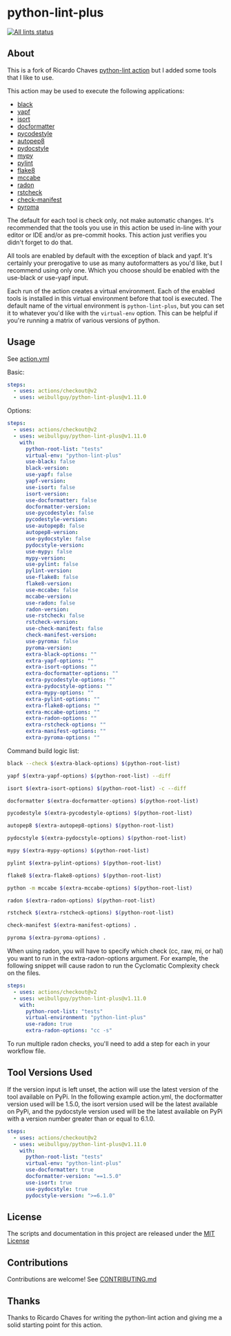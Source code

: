 # python-lint-plus

<p align="left">
  <a href="https://github.com/weibullguy/python-lint-plus"><img alt="All lints status" src="https://github.com/weibullguy/python-lint-plus/workflows/all-lints/badge.svg"></a></p>

## About

This is a fork of Ricardo Chaves [python-lint action](https://github.com/ricardochaves/python-lint/) 
but I added some tools that I like to use.

This action may be used to execute the following applications:

- [black](https://github.com/psf/black)
- [yapf](https://github.com/google/yapf)
- [isort](https://github.com/timothycrosley/isort)
- [docformatter](https://github.com/myint/docformatter)
- [pycodestyle](https://pycodestyle.readthedocs.io)
- [autopep8](https://github.com/hhatto/autopep8)
- [pydocstyle](https://github.com/PyCQA/pydocstyle/)
- [mypy](http://mypy-lang.org/)
- [pylint](https://www.pylint.org/)
- [flake8](http://flake8.pycqa.org)
- [mccabe](https://github.com/pycqa/mccabe)
- [radon](https://pypi.org/project/radon/)
- [rstcheck](https://github.com/myint/rstcheck)
- [check-manifest](https://github.com/mgedmin/check-manifest)
- [pyroma](https://github.com/regebro/pyroma)

The default for each tool is check only, not make automatic changes.  It's
recommended that the tools you use in this action be used in-line with your
editor or IDE and/or as pre-commit hooks.  This action just verifies you didn't
forget to do that.

All tools are enabled by default with the exception of black and yapf.  It's
certainly your prerogative to use as many autoformatters as you'd like, but I
recommend using only one.  Which you choose should be enabled with the
use-black or use-yapf input.

Each run of the action creates a virtual environment.  Each of the enabled
tools is installed in this virtual environment before that tool is executed.
The default name of the virtual environment is ```python-lint-plus```, but you 
can set it to whatever you'd like with the ```virtual-env``` option.
This can be helpful if you're running a matrix of various versions of python.

## Usage

See [action.yml](action.yml)

Basic:

```yml
steps:
  - uses: actions/checkout@v2
  - uses: weibullguy/python-lint-plus@v1.11.0
```

Options:

```yml
steps:
  - uses: actions/checkout@v2
  - uses: weibullguy/python-lint-plus@v1.11.0
    with:
      python-root-list: "tests"
      virtual-env: "python-lint-plus"
      use-black: false
      black-version:
      use-yapf: false
      yapf-version:
      use-isort: false
      isort-version:
      use-docformatter: false
      docformatter-version:
      use-pycodestyle: false
      pycodestyle-version:
      use-autopep8: false
      autopep8-version:
      use-pydocstyle: false
      pydocstyle-version:
      use-mypy: false
      mypy-version:
      use-pylint: false
      pylint-version:
      use-flake8: false
      flake8-version:
      use-mccabe: false
      mccabe-version:
      use-radon: false
      radon-version:
      use-rstcheck: false
      rstcheck-version:
      use-check-manifest: false
      check-manifest-version:
      use-pyroma: false
      pyroma-version:
      extra-black-options: ""
      extra-yapf-options: ""
      extra-isort-options: ""
      extra-docformatter-options: ""
      extra-pycodestyle-options: ""
      extra-pydocstyle-options: ""
      extra-mypy-options: ""
      extra-pylint-options: ""
      extra-flake8-options: ""
      extra-mccabe-options: ""
      extra-radon-options: ""
      extra-rstcheck-options: ""
      extra-manifest-options: ""
      extra-pyroma-options: ""
```

Command build logic list:

```bash
black --check $(extra-black-options) $(python-root-list)

yapf $(extra-yapf-options) $(python-root-list) --diff

isort $(extra-isort-options) $(python-root-list) -c --diff

docformatter $(extra-docformatter-options) $(python-root-list)

pycodestyle $(extra-pycodestyle-options) $(python-root-list)

autopep8 $(extra-autopep8-options) $(python-root-list)

pydocstyle $(extra-pydocstyle-options) $(python-root-list)

mypy $(extra-mypy-options) $(python-root-list)

pylint $(extra-pylint-options) $(python-root-list)

flake8 $(extra-flake8-options) $(python-root-list)

python -m mccabe $(extra-mccabe-options) $(python-root-list)

radon $(extra-radon-options) $(python-root-list)

rstcheck $(extra-rstcheck-options) $(python-root-list)

check-manifest $(extra-manifest-options) .

pyroma $(extra-pyroma-options) .
```

When using radon, you will have to specify which check (cc, raw, mi, or hal)
you want to run in the extra-radon-options argument.  For example, the 
following snippet will cause radon to run the Cyclomatic Complexity check on 
the files.

```yml
steps:
  - uses: actions/checkout@v2
  - uses: weibullguy/python-lint-plus@v1.11.0
    with:
      python-root-list: "tests"
      virtual-environment: "python-lint-plus"
      use-radon: true
      extra-radon-options: "cc -s"
```

To run multiple radon checks, you'll need to add a step for each in your
workflow file.

## Tool Versions Used

If the version input is left unset, the action will use the latest version of
the tool available on PyPi.  In the following example action.yml, the 
docformatter version used will be 1.5.0, the isort version used will be the
latest available on PyPi, and the pydocstyle version used will be the latest
available on PyPi with a version number greater than or equal to 6.1.0.

```yml
steps:
  - uses: actions/checkout@v2
  - uses: weibullguy/python-lint-plus@v1.11.0
    with:
      python-root-list: "tests"
      virtual-env: "python-lint-plus"
      use-docformatter: true
      docformatter-version: "==1.5.0"
      use-isort: true 
      use-pydocstyle: true
      pydocstyle-version: ">=6.1.0"
```

## License

The scripts and documentation in this project are released under the [MIT License](LICENSE)

## Contributions

Contributions are welcome! See [CONTRIBUTING.md](CONTRIBUTING.md)

## Thanks

Thanks to Ricardo Chaves for writing the python-lint action and giving me a
solid starting point for this action.

